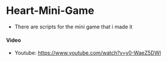 # Heart-Mini-Game

- There are scripts for the mini game that i made it

#### Video 

- Youtube: https://www.youtube.com/watch?v=y0-WaeZ5DWI
